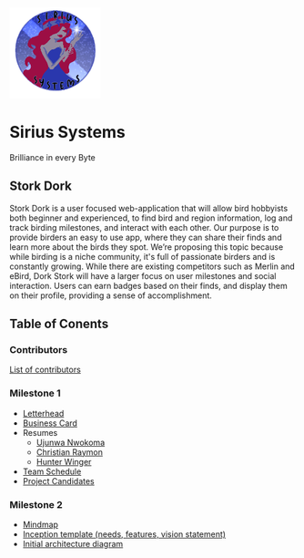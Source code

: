  ![](https://github.com/Chrission/Sirius-Systems-24-25-Senior-Project/blob/dev/team/sirius%20systems/Sirius_Systems_Logo.png?raw=true) 
# Sirius Systems
Brilliance in every Byte

## Stork Dork

Stork Dork is a user focused web-application that will allow bird hobbyists both beginner and experienced, to find bird and region information, log and track birding milestones, and interact with each other. Our purpose is to provide birders an easy to use app, where they can share their finds and learn more about the birds they spot. We’re proposing this topic because while birding is a niche community, it's full of passionate birders and is constantly growing. While there are existing competitors such as Merlin and eBird, Dork Stork will have a larger focus on user milestones and social interaction. Users can earn badges based on their finds, and display them on their profile, providing a sense of accomplishment.

## Table of Conents

### Contributors

[List of contributors](https://github.com/Chrission/Sirius-Systems-24-25-Senior-Project/blob/dev/CONTRIBUTORS.md)

### Milestone 1

- [Letterhead](https://github.com/Chrission/Sirius-Systems-24-25-Senior-Project/blob/dev/team/sirius%20systems/Sirius%20Systems%20Letterhead.pdf)
- [Business Card](https://github.com/Chrission/Sirius-Systems-24-25-Senior-Project/blob/dev/team/sirius%20systems/Business%20Card.pdf)
- Resumes
  - [Ujunwa Nwokoma](https://github.com/Chrission/Sirius-Systems-24-25-Senior-Project/blob/dev/team/ujunwa/Ujunwa%20Nwokoma%20Resume%20(Redo%20).pdf)
  - [Christian Raymon](https://github.com/Chrission/Sirius-Systems-24-25-Senior-Project/blob/dev/team/christian/Christian%20Raymon%20Resume.pdf)
  - [Hunter Winger](https://github.com/Chrission/Sirius-Systems-24-25-Senior-Project/blob/dev/team/hunter/Hunter%20Winger%20Resume.pdf)
- [Team Schedule](https://github.com/Chrission/Sirius-Systems-24-25-Senior-Project/blob/dev/team/sirius%20systems/team-schedule.md)
- [Project Candidates](https://github.com/Chrission/Sirius-Systems-24-25-Senior-Project/blob/dev/team/sirius%20systems/project-ideas.md)

### Milestone 2

- [Mindmap](https://github.com/Chrission/Sirius-Systems-24-25-Senior-Project/blob/dev/team/sirius%20systems/Brainstorm%20Map.png)
- [Inception template (needs, features, vision statement)](https://github.com/Chrission/Sirius-Systems-24-25-Senior-Project/blob/dev/team/sirius%20systems/Sirius%20Systems%20Web%20Application%20--%20Stork%20Dork.md)
- [Initial architecture diagram](https://github.com/Chrission/Sirius-Systems-24-25-Senior-Project/blob/dev/team/sirius%20systems/bitmap.svg)
